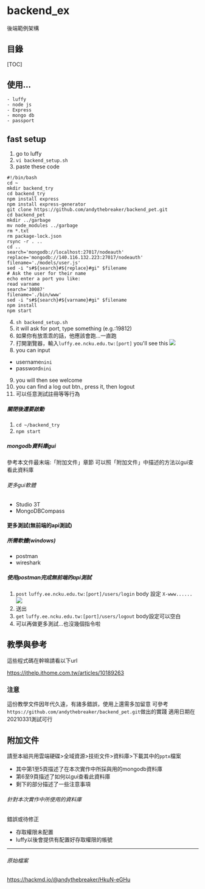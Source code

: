 # backend_ex
後端範例架構

## 目錄
[TOC]

## 使用...

    - luffy
    - node js
    - Express
    - mongo db
    - passport

## fast setup

1. go to luffy
2. `vi backend_setup.sh`
3. paste these code

```bash=
#!/bin/bash
cd ~
mkdir backend_try
cd backend_try
npm install express
npm install express-generator
git clone https://github.com/andythebreaker/backend_pet.git
cd backend_pet
mkdir ../garbage
mv node_modules ../garbage
rm *.txt
rm package-lock.json
rsync -r . ..
cd ..
search='mongodb://localhost:27017/nodeauth'
replace='mongodb://140.116.132.223:27017/nodeauth'
filename='./models/user.js'
sed -i "s#${search}#${replace}#gi" $filename
# Ask the user for their name
echo enter a port you like:
read varname
search='30087'
filename='./bin/www'
sed -i "s#${search}#${varname}#gi" $filename
npm install
npm start
```
4. `sh backend_setup.sh`
5. it will ask for port, type something (e.g.:19812)
6. 如果你有放乖乖的話，他應該會跑...一直跑
7. 打開瀏覽器，輸入`luffy.ee.ncku.edu.tw:[port]`
you'll see this
![](https://i.imgur.com/PSQId9i.png)
8. you can input 
- username`nini`
- password`nini`
9. you will then see welcome
10. you can find a log out btn., press it, then logout
11. 可以任意測試註冊等等行為

##### 關閉後還要啟動

1. `cd ~/backend_try`
2. `npm start`

##### mongodb資料庫gui

參考本文件最末端:「附加文件」章節
可以照「附加文件」中描述的方法以gui查看此資料庫

###### 更多gui軟體

- Studio 3T
- MongoDBCompass

#### 更多測試(無前端的api測試)

##### 所需軟體(windows)

- postman
- wireshark

##### 使用postman完成無前端的api測試

1. `post` `luffy.ee.ncku.edu.tw:[port]/users/login`
body 設定 `X-www......`
![](https://i.imgur.com/3ZQHXyV.png)
2. 送出
3. `get` `luffy.ee.ncku.edu.tw:[port]/users/logout`
body設定可以空白
4. 可以再做更多測試...也沒幾個指令啦

## 教學與參考

這些程式碼在幹嘛請看以下url

https://ithelp.ithome.com.tw/articles/10189263

### 注意

這份教學文件因年代久遠，有諸多錯誤，使用上還需多加留意
可參考`https://github.com/andythebreaker/backend_pet.git`做出的實踐
適用日期在20210331測試可行

## 附加文件

請至本組共用雲端硬碟>全域資源>技術文件>資料庫>下載其中的`pptx`檔案
- 其中第1至5頁描述了在本次實作中所採與用的mongodb資料庫
- 第6至9頁描述了如何以gui查看此資料庫
- 剩下的部分描述了一些注意事項

###### 針對本次實作中所使用的資料庫

錯誤或待修正

- 存取權限未配置
- luffy以後會提供有配置好存取權限的帳號

---

###### 原始檔案

https://hackmd.io/@andythebreaker/HkuN-eGHu